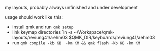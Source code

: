 my layouts, probably always unfinished and under development

usage should work like this:
* install qmk and run `qmk setup`
* link keymap directories `ln -s ~/Workspace/qmk-layouts/reviung41/aehm03 $QMK_DIR/keyboards/reviung41/aehm03
* run `qmk compile -kb KB  -km KM && qmk flash -kb KB -km KM`
